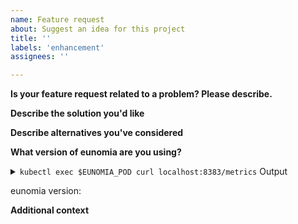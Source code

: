 ```yaml
---
name: Feature request
about: Suggest an idea for this project
title: ''
labels: 'enhancement'
assignees: ''

---
```


<!-- Please answer these questions before submitting your feature request. Thanks! -->

**Is your feature request related to a problem? Please describe.**
<!-- A clear and concise description of what the problem is. Ex. I'm always frustrated when [...] -->

**Describe the solution you'd like**
<!-- A clear and concise description of what you want to happen. -->

**Describe alternatives you've considered**
<!-- A clear and concise description of any alternative solutions or features you've considered. -->

**What version of eunomia are you using?**

<details><summary><code>kubectl exec $EUNOMIA_POD curl localhost:8383/metrics</code> Output</summary><br><pre>
$ kubectl get -n eunomia-operator endpoints/eunomia-operator -o jsonpath='{.subsets[*].addresses[*].targetRef.name}' | xargs -I% kubectl exec -n eunomia-operator % -- curl -sS localhost:8383/metrics | grep eunomia_build_info

</pre></details>

eunomia version:

**Additional context**
<!-- Add any other context or screenshots about the feature request here. -->
